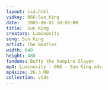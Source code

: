 ```yaml
---
layout: vid.html
vidkey: 066-Sun_King
date:   2005-06-01 10:00:00
title:  Sun King
creators: Luminosity
song: Sun King
artist: The Beatles
width: 640
height: 480
fandoms: Buffy the Vampire Slayer
mp4: Luminosity - 066 - Sun King.m4v
mp4size: 26.3 MB
collection: vids
---
```


  <div>
  
  </div>
  